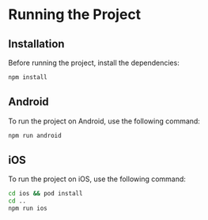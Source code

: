 # Running the Project


## Installation
Before running the project, install the dependencies:

```sh
npm install
```

## Android
To run the project on Android, use the following command:

```sh
npm run android
```

## iOS
To run the project on iOS, use the following command:

```sh
cd ios && pod install
cd ..
npm run ios
```
